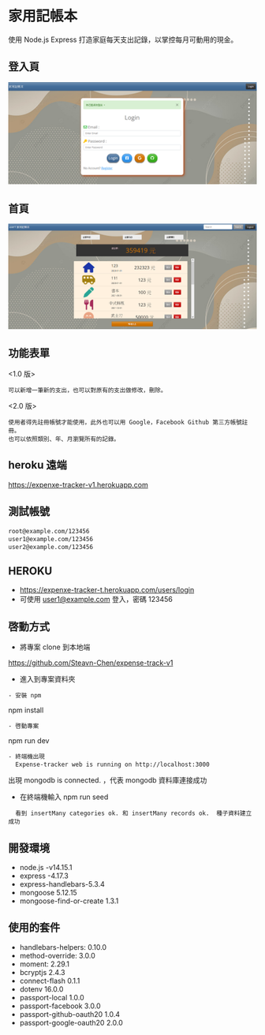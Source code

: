 # 家用記帳本
  使用 Node.js Express 打造家庭每天支出記錄，以掌控每月可動用的現金。
## 登入頁
![login](public/images/%E7%99%BB%E5%85%A5.PNG
)
## 首頁
![home](public/images/%E5%9C%96%E7%89%87%E4%B8%80.PNG
)

## 功能表單
<1.0 版>

    可以新增一筆新的支出，也可以對原有的支出做修改，刪除。

<2.0 版>

    使用者得先註冊帳號才能使用，此外也可以用 Google，Facebook Github 第三方帳號註冊。
    也可以依照類別、年、月瀏覽所有的記錄。

## heroku 遠端
https://expenxe-tracker-v1.herokuapp.com

## 測試帳號

    root@example.com/123456
    user1@example.com/123456
    user2@example.com/123456

## HEROKU
- https://expenxe-tracker-t.herokuapp.com/users/login
- 可使用 user1@example.com 登入，密碼 123456

## 啓動方式

- 將專案 clone 到本地端

https://github.com/Steavn-Chen/expense-track-v1

- 進入到專案資料夾
```
- 安裝 npm
```
  npm install
```
- 啓動專案
```
  npm run dev
```
- 終端機出現  
  Expense-tracker web is running on http://localhost:3000
```
  出現 mongodb is connected. ，代表 mongodb 資料庫連接成功

- 在終端機輸入 npm run seed
```
  看到 insertMany categories ok. 和 insertMany records ok.  種子資料建立成功
```
## 開發環境
   
- node.js -v14.15.1
- express -4.17.3
- express-handlebars-5.3.4
- mongoose 5.12.15
- mongoose-find-or-create 1.3.1 

## 使用的套件

- handlebars-helpers: 0.10.0
- method-override: 3.0.0
- moment: 2.29.1
- bcryptjs 2.4.3
- connect-flash 0.1.1
- dotenv 16.0.0
- passport-local 1.0.0
- passport-facebook 3.0.0
- passport-github-oauth20 1.0.4
- passport-google-oauth20 2.0.0
   
